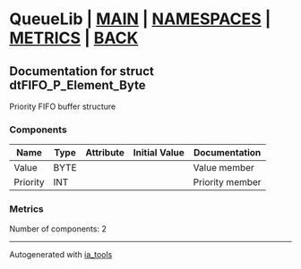 # QueueLib | [MAIN] | [NAMESPACES] | [METRICS] | [BACK]  

## Documentation for struct dtFIFO_P_Element_Byte  

Priority FIFO buffer structure  

### Components  

| Name | Type | Attribute | Initial Value | Documentation |
| ---- | ---- | --------- | ------------- | ------------- |
|Value|BYTE|||Value member|  
|Priority|INT|||Priority member|  

### Metrics  

Number of components: 2  

---
Autogenerated with [ia_tools](https://github.com/tkucic/ia_tools)

[MAIN]: ../../../../index.md
[NAMESPACES]: ../../nsList.md
[METRICS]: ../../../metrics.md
[BACK]: ../nsMain.md
